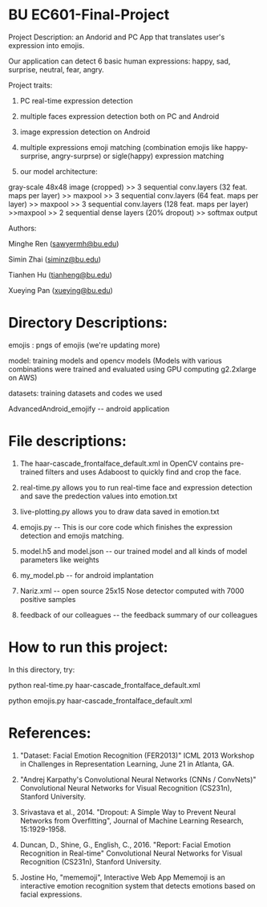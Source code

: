 # BU EC601-Final-Project
Project Description: an Andorid and PC App that translates user's expression into emojis.

Our application can detect 6 basic human expressions: happy, sad, surprise, neutral, fear, angry.

Project traits:

1. PC real-time expression detection

2. multiple faces expression detection both on PC and Android

3. image expression detection on Android

4. multiple expressions emoji matching (combination emojis like happy-surprise, angry-surprse) or sigle(happy) expression matching

5. our model architecture:

gray-scale 48x48 image (cropped) >> 3 sequential conv.layers (32 feat. maps per layer) >> maxpool >> 3 sequential conv.layers (64 feat. maps per layer) >> maxpool >> 3 sequential conv.layers (128 feat. maps per layer) >>maxpool >> 2 sequential dense layers (20% dropout) >> softmax output

Authors:

Minghe Ren (sawyermh@bu.edu)

Simin Zhai (siminz@bu.edu)

Tianhen Hu (tianheng@bu.edu)

Xueying Pan (xueying@bu.edu)

# Directory Descriptions:
emojis : pngs of emojis (we're updating more)

model: training models and opencv models (Models with various combinations were trained and evaluated using GPU computing g2.2xlarge on AWS)

datasets: training datasets and codes we used

AdvancedAndroid_emojify -- android application 

# File descriptions:
1. The haar-cascade_frontalface_default.xml in OpenCV contains pre-trained filters and uses Adaboost to quickly find and crop the face.

2. real-time.py allows you to run real-time face and expression detection and save the predection values into emotion.txt

3. live-plotting.py allows you to draw data saved in emotion.txt

4. emojis.py -- This is our core code which finishes the expression detection and emojis matching.

5. model.h5 and model.json -- our trained model and all kinds of model parameters like weights

6. my_model.pb -- for android implantation

7. Nariz.xml -- open source 25x15 Nose detector computed with 7000 positive samples

8. feedback of our colleagues -- the feedback summary of our colleagues

# How to run this project:

In this directory, try:

python real-time.py haar-cascade_frontalface_default.xml

python emojis.py haar-cascade_frontalface_default.xml

# References:
1. "Dataset: Facial Emotion Recognition (FER2013)" ICML 2013 Workshop in Challenges in Representation Learning, June 21 in Atlanta, GA.

2. "Andrej Karpathy's Convolutional Neural Networks (CNNs / ConvNets)" Convolutional Neural Networks for Visual Recognition (CS231n), Stanford University.

3. Srivastava et al., 2014. "Dropout: A Simple Way to Prevent Neural Networks from Overfitting", Journal of Machine Learning Research, 15:1929-1958.

4. Duncan, D., Shine, G., English, C., 2016. "Report: Facial Emotion Recognition in Real-time" Convolutional Neural Networks for Visual Recognition (CS231n), Stanford University.

5. Jostine Ho, "mememoji", Interactive Web App Mememoji is an interactive emotion recognition system that detects emotions based on facial expressions.
